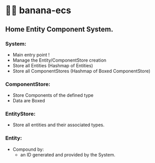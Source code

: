 # 🦀🍌 banana-ecs
## Home Entity Component System.


### System:
- Main entry point !
- Manage the Entity/ComponentStore creation
- Store all Entities (Hashmap of Entities)
- Store all ComponentStores (Hashmap of Boxed ComponentStore)


### ComponentStore:
- Store Components of the defined type
- Data are Boxed

### EntityStore:
- Store all entities and their associated types.

### Entity:
- Compound by:
    - an ID generated and provided by the System.
